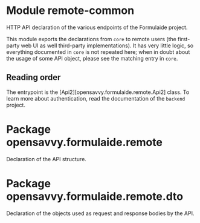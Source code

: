 # Module remote-common

HTTP API declaration of the various endpoints of the Formulaide project.

This module exports the declarations from `core` to remote users (the first-party web UI as well third-party implementations). It has very little logic, so everything documented in `core` is not repeated here; when in doubt about the usage of some API object, please see the matching entry in `core`.

## Reading order

The entrypoint is the [Api2][opensavvy.formulaide.remote.Api2] class. To learn more about authentication, read the documentation of the `backend` project.

# Package opensavvy.formulaide.remote

Declaration of the API structure.

# Package opensavvy.formulaide.remote.dto

Declaration of the objects used as request and response bodies by the API.
